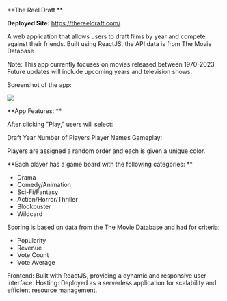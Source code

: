 **The Reel Draft
**

**Deployed Site:** https://thereeldraft.com/

A web application that allows users to draft films by year and compete against their friends. Built using ReactJS, the API data is from The Movie Database

Note: This app currently focuses on movies released between 1970-2023. Future updates will include upcoming years and television shows.

Screenshot of the app:

![](<Screenshot 2024-07-19 at 11.38.14 AM.png>)

**App Features:
**

After clicking "Play," users will select:

Draft Year
Number of Players
Player Names
Gameplay:

Players are assigned a random order and each is given a unique color.

**Each player has a game board with the following categories:
**

- Drama
- Comedy/Animation
- Sci-Fi/Fantasy
- Action/Horror/Thriller
- Blockbuster
- Wildcard
  
Scoring is based on data from the The Movie Database and had for criteria:

- Popularity
- Revenue
- Vote Count
- Vote Average

Frontend: Built with ReactJS, providing a dynamic and responsive user interface.
Hosting: Deployed as a serverless application for scalability and efficient resource management.